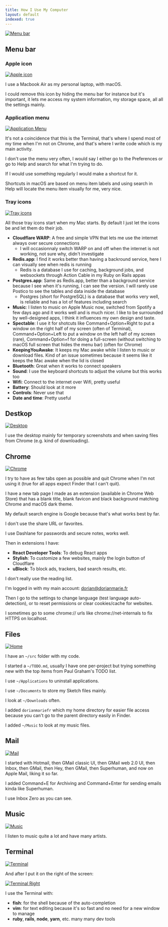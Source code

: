 ```yaml
---
title: How I Use My Computer
layout: default
indexed: true
---
```


<a href="/img/menubar.png"><img src="/img/menubar.png" alt="Menu bar" /></a>

## Menu bar

### Apple icon

<a href="/img/menubar/apple.png"><img src="/img/menubar/apple.png" alt="Apple icon" /></a>

I use a Macbook Air as my personal laptop, with macOS.

I could remove this icon by hiding the menu bar for instance but it's
important, it lets me access my system information, my storage space,
all all the settings mainly.

### Application menu

<a href="/img/menubar/menu.png"><img src="/img/menubar/menu.png" alt="Application Menu" /></a>

It's not a coincidence that this is the Terminal, that's where I spend
most of my time when I'm not on Chrome, and that's where I write code
which is my main activity.

I don't use the menu very often, I would say I either go to the Preferences
or go to Help and search for what I'm trying to do.

If I would use something regularly I would make a shortcut for it.

Shortcuts in macOS are based on menu item labels and using search in Help will
locate the menu item visually for me, very nice.

### Tray icons

<a href="/img/menubar/tray.png"><img src="/img/menubar/tray.png" alt="Tray icons" /></a>

All those tray icons start when my Mac starts. By default I just let the icons be and let them do their job.

- **Cloudflare WARP**: A free and simple VPN that lets me use the internet always over
  secure connections
  - I will occasionnaly switch WARP on and off when the internet is not working, not sure why, didn't investigate
- **Redis.app**: I find it works better than having a backround service, here I can visually see when redis is running
  - Redis is a database I use for caching, background jobs, and websockets through Action Cable in my Ruby on Rails appas
- **Postgres.app**: Same as Redis.app, better than a background service because I see when it's running, I can see the version. I will rarely use Postico to see the tables and data inside the database
  - Postgres (short for PostgreSQL) is a database that works very well, is reliable and has a lot of features including search
- **Music**: I listen to music on Apple Music now, switched from Spotify a few days ago and it works well and is much nicer. I like to be surrounded by well-designed apps, I think it influences my own design and taste.
- **Spectable**: I use it for shotcuts like Command+Option+Right to put a window on the right half of my screen (often of Terminal), Command+Option+Left to put a window on the left half of my screen (rare), Command+Option+f for doing a full-screen (without switching to macOS full screen that hides the menu bar) (often for Chrome)
- **KeepingYouAwake**: It keeps my Mac awake while I listen to music or download files. Kind of an issue sometimes because it seems like it keeps the Mac awake when the lid is closed
- **Bluetooth**: Great when it works to connect speakers
- **Sound**: I use the keyboard shortcuts to adjust the volume but this works too
- **Wifi**: Connect to the internet over Wifi, pretty useful
- **Battery**: Should look at it more
- **Controls**: Never use that
- **Date and time**: Pretty useful

## Destkop

<a href="/img/desktop.png"><img src="/img/desktop.png" alt="Desktop" /></a>

I use the desktop mainly for temporary screenshots and when saving files from
Chrome (e.g. kind of downloading).

## Chrome

<a href="/img/chrome.png"><img src="/img/chrome.png" alt="Chrome" /></a>

I try to have as few tabs open as possible and quit Chrome when I'm not using it
(true for all apps expect Finder that I can't quit).

I have a new tab page I made as an extension (available in Chrome Web Store) that has
a blank title, blank favicon and black background matching Chrome and macOS dark
theme.

My default search engine is Google because that's what works best by far.

I don't use the share URL or favorites.

I use Dashlane for passwords and secure notes, works well.

Then in extensions I have:

- **React Developer Tools**: To debug React apps
- **Stylish**: To customize a few websites, mainly the login button of Cloudflare
- **uBlock**: To block ads, trackers, bad search results, etc.

I don't really use the reading list.

I'm logged in with my main account: dorian@dorianmarie.fr

Then I go to the settings to change language (test language auto-detection), or to reset permissions or clear cookies/cache for websites.

I sometimes go to some chrome:// urls like chrome://net-internals to fix HTTPS on localhost.

## Files

<a href="/img/home.png"><img src="/img/home.png" alt="Home" /></a>

I have an `~/src` folder with my code.

I started a `~/TODO.md`, usually I have one per-project but trying something new with the top items from Paul Graham's TODO list.

I use `~/Applications` to uninstall applications.

I use `~/Documents` to store my Sketch files mainly.

I look at `~/Downloads` often.

I added `dorianmariefr` which my home directory for easier file access because you can't
go to the parent directory easily in Finder.

I added `~/Music` to look at my music files.

## Mail

<a href="/img/mail.png"><img src="/img/mail.png" alt="Mail" /></a>

I started with Hotmail, then GMail classic UI, then GMail web 2.0 UI, then Inbox, then GMail, then Hey, then GMail, then Superhuman, and now on Apple Mail, liking it so far.

I added Command+E for Archiving and Command+Enter for sending emails kinda like Superhuman.

I use Inbox Zero as you can see.

## Music

<a href="/img/music.png"><img src="/img/music.png" alt="Music" /></a>

I listen to music quite a lot and have many artists.

## Terminal

<a href="/img/terminal.png"><img src="/img/terminal.png" alt="Terminal" /></a>

And after I put it on the right of the screen:

<a href="/img/terminal-right.png"><img src="/img/terminal-right.png" alt="Terminal Right" /></a>

I use the Terminal with:

- **fish**: for the shell because of the auto-completion
- **vim**: for text editing because it's so fast and no need for a new window to manage
- **ruby**, **rails**, **node**, **yarn**, etc. many many dev tools
